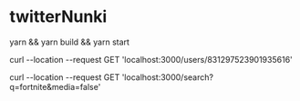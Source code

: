 # twitterNunki

yarn && yarn build && yarn start

curl --location --request GET 'localhost:3000/users/831297523901935616'

curl --location --request GET 'localhost:3000/search?q=fortnite&media=false'
